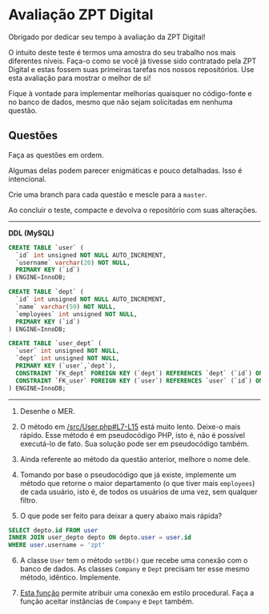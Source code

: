 # Avaliação ZPT Digital

Obrigado por dedicar seu tempo à avaliação da ZPT Digital!

O intuito deste teste é termos uma amostra do seu trabalho nos mais diferentes níveis. Faça-o como se você já tivesse sido contratado pela ZPT Digital e estas fossem suas primeiras tarefas nos nossos repositórios. Use esta avaliação para mostrar o melhor de si!

Fique à vontade para implementar melhorias quaisquer no código-fonte e no banco de dados, mesmo que não sejam solicitadas em nenhuma questão.

## Questões
Faça as questões em ordem.

Algumas delas podem parecer enigmáticas e pouco detalhadas. Isso é intencional.

Crie uma branch para cada questão e mescle para a `master`.

Ao concluir o teste, compacte e devolva o repositório com suas alterações.

---------------------
**DDL (MySQL)**
```sql
CREATE TABLE `user` (
  `id` int unsigned NOT NULL AUTO_INCREMENT,
  `username` varchar(20) NOT NULL,
  PRIMARY KEY (`id`)
) ENGINE=InnoDB;

CREATE TABLE `dept` (
  `id` int unsigned NOT NULL AUTO_INCREMENT,
  `name` varchar(50) NOT NULL,
  `employees` int unsigned NOT NULL,
  PRIMARY KEY (`id`)
) ENGINE=InnoDB;

CREATE TABLE `user_dept` (
  `user` int unsigned NOT NULL,
  `dept` int unsigned NOT NULL,
  PRIMARY KEY (`user`,`dept`),
  CONSTRAINT `FK_dept` FOREIGN KEY (`dept`) REFERENCES `dept` (`id`) ON DELETE RESTRICT ON UPDATE RESTRICT,
  CONSTRAINT `FK_user` FOREIGN KEY (`user`) REFERENCES `user` (`id`) ON DELETE RESTRICT ON UPDATE RESTRICT
) ENGINE=InnoDB;
```
---------------------

1) Desenhe o MER.

2) O método em [/src/User.php#L7-L15](./src/User.php#L4-L11) está muito lento. Deixe-o mais rápido. Esse método é em pseudocódigo PHP, isto é, não é possível executá-lo de fato. Sua solução pode ser em pseudocódigo também.

3) Ainda referente ao método da questão anterior, melhore o nome dele.

4) Tomando por base o pseudocódigo que já existe, implemente um método que retorne o maior departamento (o que tiver mais `employees`) de cada usuário, isto é, de todos os usuários de uma vez, sem qualquer filtro.

5) O que pode ser feito para deixar a query abaixo mais rápida?

```sql
SELECT depto.id FROM user
INNER JOIN user_depto depto ON depto.user = user.id
WHERE user.username = 'zpt'
```

6) A classe `User` tem o método `setDb()` que recebe uma conexão com o banco de dados. As classes `Company` e `Dept` precisam ter esse mesmo método, idêntico. Implemente.

7) [Esta função](./src/Utils.php#L4) permite atribuir uma conexão em estilo procedural. Faça a função aceitar instâncias de `Company` e `Dept` também.